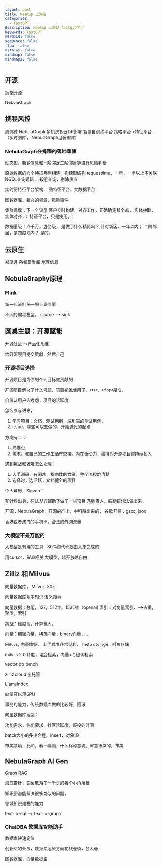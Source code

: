```yaml
---
layout: post
title: Meetup 上海站
categories:
  - FastGPT
description: meetup 上海站 fastgpt学习
keywords: FastGPT
mermaid: false
sequence: false
flow: false
mathjax: false
mindmap: false
mindmap2: false
---
```

##  开源

拥抱开源

NebulaGraph

## 携程风控
周伟诚
NebulaGraph
多机房多云DR部署
智能自训练平台
策略平台->特征平台（实时图库， NebulaGraph组装重建）
###  NebulaGraph在携程的落地重建

动态图，新客信息和一阶邻居二阶邻居等进行风险判断

原始数据的六个特征两两相连，构建图结构
requesttime，一年，一年以上不关联
NGQL查询逻辑：
按组查询，剔除热点

实时图特征平台架构， 图特征平台，大数据平台

图数据库，新兴的领域，风险事件

集群规模：下一个议题
客户实时构建，对齐工作，正确确定那个点，
实体抽取，实体对齐，：
特征平台，只是使用，：

数据量级：点千万，边亿级， 是做了什么精简吗？
针对新客，一年以内；
二阶邻居，是四度以内？
是的。

## 云原生

郑皓月 系统研发库 
地理信息
## NebulaGraphy原理

### Flink
新一代流批统一的计算引擎

不同的编程模型，
source --> sink

## 圆桌主题：开源赋能

开源社区-->产品化思维

给开源项目提交贡献，然后自己

### 开源项目选择

开源项目是为你的个人目标做贡献的，

开源项目解决了什么问题，项目被谁使用了，star，adopt是谁，

价值从用户去考虑，项目的活跃度

怎么参与进来，
1. 学习项目：文档，测试用例，端到端的测试用例，
2. issue，哪些可以去做的，开始迭代的起点

方向有二：
1. 兴趣点
2. 需求，和自己的工作生活有交接，内在驱动力，维持对开源项目的持续投入

遇到挑战和困难怎么处理：
1. 入手源码，有困难，指南性的文章，整个流程跑清楚
2. 选择时，选活跃，文档健全的项目

个人经历，Steven：

非计科出身，在LLM的辅助下做了一些项目
遇到贵人，鼓励把想法做出来，

开源：NebulaGraph，开源的产出，中科院出来的，
谷歌开源：gsoc, jsoc

香港或者澳门的手机卡，合法的外网流量

### 大模型不是万能的

大模型是有用的工具，80%的代码是由人来完成的

用cursor，RAG相关
大模型，越开放越自由

## Zilliz 和 Milvus

向量数据库，
Milvus, 30k

向量数据库基本知识
语义搜索

向量数据：数组，128，512维，1536维（openai)
索引：对向量索引，-->去重，聚类，索引

挑战：维度高，计算量大，

向量：稠密向量，稀疏向量，binary向量，...

Milvus, 向量数据，
上手成本非常低的，
meta storage , 
对象存储

milvus 2.0
精度，混合检索，向量+关键词检索

vector db bench  

zilliz cloud 全托管

LlamaIndex

向量可以用GPU

事务的能力，传统数据库做的比较好，回滚

向量数据库选型：

功能需求，性能要求，社区活跃度，服役的时间

batch大小的多少合适，insert，对象1G

审美意境，比如，看一幅画，什么样的意境，寓意很深的，审美

## NebulaGraph AI  Gen

Graph RAG 

海底捞针，答案散落在一千页的每个小角落里

知识图谱能解决很多类似的问题，

领域知识建模的能力

text-to-sql  --> text-to-graph

### ChatDBA 数据库智能助手

数据库快速定位

创新型的业务，数据库运维方面花钱谨慎，投入低

图数据库，向量数据库





